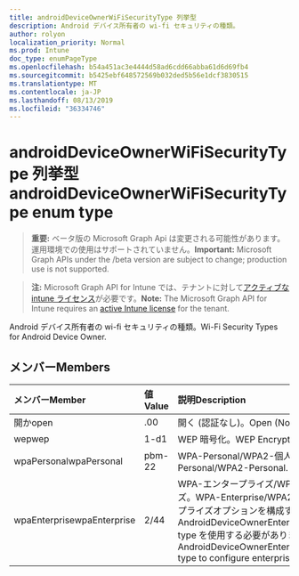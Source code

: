 ```yaml
---
title: androidDeviceOwnerWiFiSecurityType 列挙型
description: Android デバイス所有者の wi-fi セキュリティの種類。
author: rolyon
localization_priority: Normal
ms.prod: Intune
doc_type: enumPageType
ms.openlocfilehash: b54a451ac3e4444d58ad6cdd66abba61d6d69fb4
ms.sourcegitcommit: b5425ebf648572569b032ded5b56e1dcf3830515
ms.translationtype: MT
ms.contentlocale: ja-JP
ms.lasthandoff: 08/13/2019
ms.locfileid: "36334746"
---
```

# <a name="androiddeviceownerwifisecuritytype-enum-type"></a><span data-ttu-id="661bd-103">androidDeviceOwnerWiFiSecurityType 列挙型</span><span class="sxs-lookup"><span data-stu-id="661bd-103">androidDeviceOwnerWiFiSecurityType enum type</span></span>

> <span data-ttu-id="661bd-104">**重要:** ベータ版の Microsoft Graph Api は変更される可能性があります。運用環境での使用はサポートされていません。</span><span class="sxs-lookup"><span data-stu-id="661bd-104">**Important:** Microsoft Graph APIs under the /beta version are subject to change; production use is not supported.</span></span>

> <span data-ttu-id="661bd-105">**注:** Microsoft Graph API for Intune では、テナントに対して[アクティブな intune ライセンス](https://go.microsoft.com/fwlink/?linkid=839381)が必要です。</span><span class="sxs-lookup"><span data-stu-id="661bd-105">**Note:** The Microsoft Graph API for Intune requires an [active Intune license](https://go.microsoft.com/fwlink/?linkid=839381) for the tenant.</span></span>

<span data-ttu-id="661bd-106">Android デバイス所有者の wi-fi セキュリティの種類。</span><span class="sxs-lookup"><span data-stu-id="661bd-106">Wi-Fi Security Types for Android Device Owner.</span></span>

## <a name="members"></a><span data-ttu-id="661bd-107">メンバー</span><span class="sxs-lookup"><span data-stu-id="661bd-107">Members</span></span>
|<span data-ttu-id="661bd-108">メンバー</span><span class="sxs-lookup"><span data-stu-id="661bd-108">Member</span></span>|<span data-ttu-id="661bd-109">値</span><span class="sxs-lookup"><span data-stu-id="661bd-109">Value</span></span>|<span data-ttu-id="661bd-110">説明</span><span class="sxs-lookup"><span data-stu-id="661bd-110">Description</span></span>|
|:---|:---|:---|
|<span data-ttu-id="661bd-111">開か</span><span class="sxs-lookup"><span data-stu-id="661bd-111">open</span></span>|<span data-ttu-id="661bd-112">.0</span><span class="sxs-lookup"><span data-stu-id="661bd-112">0</span></span>|<span data-ttu-id="661bd-113">開く (認証なし)。</span><span class="sxs-lookup"><span data-stu-id="661bd-113">Open (No Authentication).</span></span>|
|<span data-ttu-id="661bd-114">wep</span><span class="sxs-lookup"><span data-stu-id="661bd-114">wep</span></span>|<span data-ttu-id="661bd-115">1-d</span><span class="sxs-lookup"><span data-stu-id="661bd-115">1</span></span>|<span data-ttu-id="661bd-116">WEP 暗号化。</span><span class="sxs-lookup"><span data-stu-id="661bd-116">WEP Encryption.</span></span>|
|<span data-ttu-id="661bd-117">wpaPersonal</span><span class="sxs-lookup"><span data-stu-id="661bd-117">wpaPersonal</span></span>|<span data-ttu-id="661bd-118">pbm-2</span><span class="sxs-lookup"><span data-stu-id="661bd-118">2</span></span>|<span data-ttu-id="661bd-119">WPA-Personal/WPA2-個人用。</span><span class="sxs-lookup"><span data-stu-id="661bd-119">WPA-Personal/WPA2-Personal.</span></span>|
|<span data-ttu-id="661bd-120">wpaEnterprise</span><span class="sxs-lookup"><span data-stu-id="661bd-120">wpaEnterprise</span></span>|<span data-ttu-id="661bd-121">2/4</span><span class="sxs-lookup"><span data-stu-id="661bd-121">4</span></span>|<span data-ttu-id="661bd-122">WPA-エンタープライズ/WPA2-エンタープライズ。</span><span class="sxs-lookup"><span data-stu-id="661bd-122">WPA-Enterprise/WPA2-Enterprise.</span></span> <span data-ttu-id="661bd-123">エンタープライズオプションを構成するには、AndroidDeviceOwnerEnterpriseWifiConfiguration type を使用する必要があります。</span><span class="sxs-lookup"><span data-stu-id="661bd-123">Must use AndroidDeviceOwnerEnterpriseWifiConfiguration type to configure enterprise options.</span></span>|



